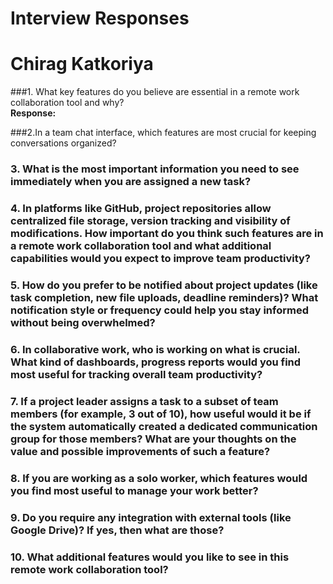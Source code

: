 # Interview Responses

# Chirag Katkoriya

###1. What key features do you believe are essential in a remote work collaboration tool and why?</small>  
**Response:** 

###2.In a team chat interface, which features are most crucial for keeping conversations organized?</small> 

### 3. What is the most important information you need to see immediately when you are assigned a new task?</small>  

### 4. In platforms like GitHub, project repositories allow centralized file storage, version tracking and visibility of modifications. How important do you think such features are in a remote work collaboration tool and what additional capabilities would you expect to improve team productivity?</small>  

### 5. How do you prefer to be notified about project updates (like task completion, new file uploads, deadline reminders)? What notification style or frequency could help you stay informed without being overwhelmed?</small>  

### 6. In collaborative work, who is working on what is crucial. What kind of dashboards, progress reports would you find most useful for tracking overall team productivity?</small>  

### 7. If a project leader assigns a task to a subset of team members (for example, 3 out of 10), how useful would it be if the system automatically created a dedicated communication group for those members? What are your thoughts on the value and possible improvements of such a feature?</small>  

### 8. If you are working as a solo worker, which features would you find most useful to manage your work better?</small>  

### 9. Do you require any integration with external tools (like Google Drive)? If yes, then what are those?</small>  

### 10. What additional features would you like to see in this remote work collaboration tool?</small>  
